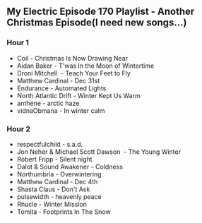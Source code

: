 ## My Electric Episode 170 Playlist - Another Christmas Episode(I need new songs...)

### Hour 1
* Coil - Christmas Is Now Drawing Near
* Aidan Baker - T'was In the Moon of Wintertime
* Droni Mitchell  - Teach Your Feet to Fly
* Matthew Cardinal - Dec 31st
* Endurance - Automated Lights
* North Atlantic Drift - Winter Kept Us Warm
* anthéne - arctic haze
* vidnaObmana - In winter calm

### Hour 2
* respectfulchild - s.a.d.
* Jon Neher & Michael Scott Dawson  - The Young Winter
* Robert Fripp - Silent night
* Dalot & Sound Awakener - Coldness
* Northumbria - Overwintering
* Matthew Cardinal - Dec 4th
* Shasta Claus - Don't Ask
* pulsewidth - heavenly peace
* Rhucle - Winter Mission
* Tomita - Footprints In The Snow
